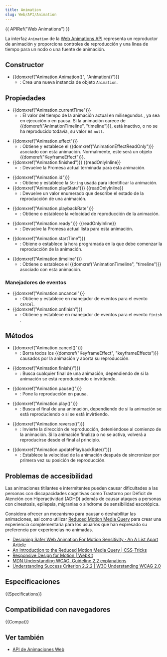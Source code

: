 ```yaml
---
title: Animation
slug: Web/API/Animation
---
```


{{ APIRef("Web Animations") }}

La interfaz `Animation` de la [Web Animations API](/es/docs/Web/API/Web_Animations_API) representa un reproductor de animación y proporciona controles de reproducción y una línea de tiempo para un nodo o una fuente de animación.

## Constructor

- {{domxref("Animation.Animation()", "Animation()")}}
  - : Crea una nueva instancia de objeto `Animation`.

## Propiedades

- {{domxref("Animation.currentTime")}}
  - : El valor del tiempo de la animación actual en milisegundos , ya sea en ejecución o en pausa. Si la animación carece de {{domxref("AnimationTimeline", "timeline")}}, está inactivo, o no se ha reproducido todavía, su valor es `null`.

<!---->

- {{domxref("Animation.effect")}}
  - : Obtiene y establece el {{domxref("AnimationEffectReadOnly")}} asociado con esta animación. Normalmente, este será un objeto {{domxref("KeyframeEffect")}}.
- {{domxref("Animation.finished")}} {{readOnlyInline}}
  - : Devuelve la Promesa actual terminada para esta animación.

<!---->

- {{domxref("Animation.id")}}
  - : Obtiene y establece la `String` usada para identificar la animación.
- {{domxref("Animation.playState")}} {{readOnlyInline}}
  - : Devuelve un valor enumerado que describe el estado de la reproducción de una animación.

<!---->

- {{domxref("Animation.playbackRate")}}
  - : Obtiene o establece la velocidad de reproducción de la animación.

<!---->

- {{domxref("Animation.ready")}} {{readOnlyInline}}
  - : Devuelve la Promesa actual lista para esta animación.

<!---->

- {{domxref("Animation.startTime")}}
  - : Obiene o establece la hora programada en la que debe comenzar la reproducción de la animación.

<!---->

- {{domxref("Animation.timeline")}}
  - : Obtiene o establece el {{domxref("AnimationTimeline", "timeline")}} asociado con esta animación.

### Manejadores de eventos

- {{domxref("Animation.oncancel")}}
  - : Obtiene y establece en manejador de eventos para el evento `cancel`.
- {{domxref("Animation.onfinish")}}
  - : Obtiene y establece en manejador de eventos para el evento `finish` .

## Métodos

- {{domxref("Animation.cancel()")}}
  - : Borra todos los {{domxref("KeyframeEffect", "keyframeEffects")}} causados por la animación y aborta su reproducción.

<!---->

- {{domxref("Animation.finish()")}}
  - : Busca cualquier final de una animación, dependiendo de si la animación se está reproduciendo o invirtiendo.

<!---->

- {{domxref("Animation.pause()")}}
  - : Pone la reproducción en pausa.

<!---->

- {{domxref("Animation.play()")}}
  - : Busca el final de una animación, dependiendo de si la animación se está reproduciendo o si se está invirtiendo.

<!---->

- {{domxref("Animation.reverse()")}}
  - : Invierte la dirección de reproducción, deteniéndose al comienzo de la animación. Si la animación finaliza o no se activa, volverá a reproducirse desde el final al principio.

<!---->

- {{domxref("Animation.updatePlaybackRate()")}}
  - : Establece la velocidad de la animación después de sincronizar por primera vez su posición de reproducción.

## Problemas de accesibilidad

Las animaciones titilantes e intermitentes pueden causar dificultades a las personas con discapacidades cognitivas como Trastorno por Déficit de Atención con Hiperactividad (ADHD) además de causar ataques a personas con cinestosis, epilepsia, migranias o síndrome de sensibilidad escotópica.

Considera ofrecer un mecanismo para pausar o deshabilitar las animaciones, así como utilizar [Reduced Motion Media Query](/es/docs/Web/CSS/@media/prefers-reduced-motion) para crear una experiencia complementaria para los usuarios que han expresado su preferencia por experiencias no animadas.

- [Designing Safer Web Animation For Motion Sensitivity · An A List Apart Article](https://alistapart.com/article/designing-safer-web-animation-for-motion-sensitivity)
- [An Introduction to the Reduced Motion Media Query | CSS-Tricks](https://css-tricks.com/introduction-reduced-motion-media-query/)
- [Responsive Design for Motion | WebKit](https://webkit.org/blog/7551/responsive-design-for-motion/)
- [MDN Understanding WCAG, Guideline 2.2 explanations](/es/docs/Web/Accessibility/Understanding_WCAG/Operable#Guideline_2.2_%E2%80%94_Enough_Time_Provide_users_enough_time_to_read_and_use_content)
- [Understanding Success Criterion 2.2.2 | W3C Understanding WCAG 2.0](https://www.w3.org/TR/UNDERSTANDING-WCAG20/time-limits-pause.html)

## Especificaciones

{{Specifications}}

## Compatibilidad con navegadores

{{Compat}}

## Ver también

- [API de Animaciones Web](/es/docs/Web/API/Web_Animations_API)
